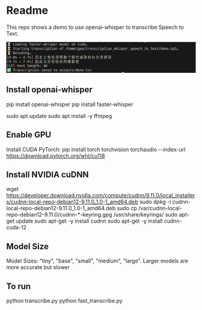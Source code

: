 # Readme
This repo shows a demo to use openai-whisper to transcribe Speech to Text.


![demo](demo.png)

## Install openai-whisper
pip install openai-whisper
pip install faster-whisper

sudo apt update
sudo apt install -y ffmpeg


## Enable GPU
Install CUDA PyTorch:
pip install torch torchvision torchaudio --index-url https://download.pytorch.org/whl/cu118





## Install NVIDIA cuDNN
wget https://developer.download.nvidia.com/compute/cudnn/9.11.0/local_installers/cudnn-local-repo-debian12-9.11.0_1.0-1_amd64.deb
sudo dpkg -i cudnn-local-repo-debian12-9.11.0_1.0-1_amd64.deb
sudo cp /var/cudnn-local-repo-debian12-9.11.0/cudnn-*-keyring.gpg /usr/share/keyrings/
sudo apt-get update
sudo apt-get -y install cudnn
sudo apt-get -y install cudnn-cuda-12

## Model Size
Model Sizes: "tiny", "base", "small", "medium", "large". Larger models are more accurate but slower

## To run
python transcribe.py
python fast_transcribe.py


